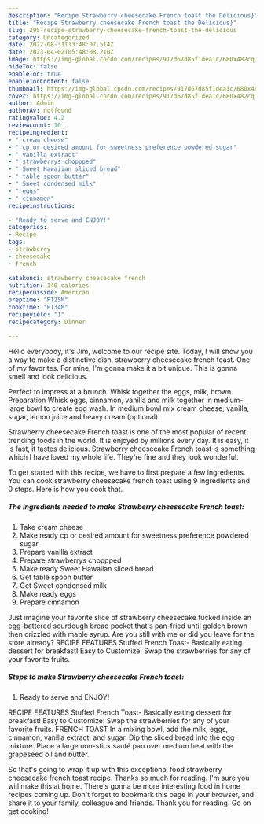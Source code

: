 ```yaml
---
description: "Recipe Strawberry cheesecake French toast the Delicious}"
title: "Recipe Strawberry cheesecake French toast the Delicious}"
slug: 295-recipe-strawberry-cheesecake-french-toast-the-delicious
category: Uncategorized
date: 2022-08-31T13:48:07.514Z
date: 2023-04-02T05:48:08.210Z
image: https://img-global.cpcdn.com/recipes/917d67d85f1dea1c/680x482cq70/strawberry-cheesecake-french-toast-recipe-main-photo.jpg
hideToc: false
enableToc: true
enableTocContent: false
thumbnail: https://img-global.cpcdn.com/recipes/917d67d85f1dea1c/680x482cq70/strawberry-cheesecake-french-toast-recipe-main-photo.jpg
cover: https://img-global.cpcdn.com/recipes/917d67d85f1dea1c/680x482cq70/strawberry-cheesecake-french-toast-recipe-main-photo.jpg
author: Admin
authorAv: notfound
ratingvalue: 4.2
reviewcount: 10
recipeingredient:
- " cream cheese"
- " cp or desired amount for sweetness preference powdered sugar"
- " vanilla extract"
- " strawberrys choppped"
- " Sweet Hawaiian sliced bread"
- " table spoon butter"
- " Sweet condensed milk"
- " eggs"
- " cinnamon"
recipeinstructions:

- "Ready to serve and ENJOY!"
categories:
- Recipe
tags:
- strawberry
- cheesecake
- french

katakunci: strawberry cheesecake french 
nutrition: 140 calories
recipecuisine: American
preptime: "PT25M"
cooktime: "PT34M"
recipeyield: "1"
recipecategory: Dinner

---
```



Hello everybody, it's Jim, welcome to our recipe site. Today, I will show you a way to make a distinctive dish, strawberry cheesecake french toast. One of my favorites. For mine, I'm gonna make it a bit unique. This is gonna smell and look delicious.

Perfect to impress at a brunch. Whisk together the eggs, milk, brown. Preparation Whisk eggs, cinnamon, vanilla and milk together in medium-large bowl to create egg wash. In medium bowl mix cream cheese, vanilla, sugar, lemon juice and heavy cream (optional).

Strawberry cheesecake French toast is one of the most popular of recent trending foods in the world. It is enjoyed by millions every day. It is easy, it is fast, it tastes delicious. Strawberry cheesecake French toast is something which I have loved my whole life. They're fine and they look wonderful.


To get started with this recipe, we have to first prepare a few ingredients. You can cook strawberry cheesecake french toast using 9 ingredients and 0 steps. Here is how you cook that.

<!--inarticleads1-->

##### The ingredients needed to make Strawberry cheesecake French toast:

1. Take  cream cheese
1. Make ready  cp or desired amount for sweetness preference powdered sugar
1. Prepare  vanilla extract
1. Prepare  strawberrys choppped
1. Make ready  Sweet Hawaiian sliced bread
1. Get  table spoon butter
1. Get  Sweet condensed milk
1. Make ready  eggs
1. Prepare  cinnamon


Just imagine your favorite slice of strawberry cheesecake tucked inside an egg-battered sourdough bread pocket that&#39;s pan-fried until golden brown then drizzled with maple syrup. Are you still with me or did you leave for the store already? RECIPE FEATURES Stuffed French Toast- Basically eating dessert for breakfast! Easy to Customize: Swap the strawberries for any of your favorite fruits. 

<!--inarticleads2-->

##### Steps to make Strawberry cheesecake French toast:


1. Ready to serve and ENJOY!

RECIPE FEATURES Stuffed French Toast- Basically eating dessert for breakfast! Easy to Customize: Swap the strawberries for any of your favorite fruits. FRENCH TOAST In a mixing bowl, add the milk, eggs, cinnamon, vanilla extract, and sugar. Dip the sliced bread into the egg mixture. Place a large non-stick sauté pan over medium heat with the grapeseed oil and butter. 

So that's going to wrap it up with this exceptional food strawberry cheesecake french toast recipe. Thanks so much for reading. I'm sure you will make this at home. There's gonna be more interesting food in home recipes coming up. Don't forget to bookmark this page in your browser, and share it to your family, colleague and friends. Thank you for reading. Go on get cooking!
